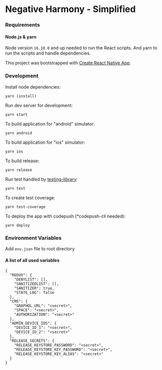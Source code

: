 # Negative Harmony - Simplified

### Requirements

#### Node.js & yarn

Node version `16.10.0` and up needed to run the React scripts. And yarn to run the scripts and handle dependencies.

This project was bootstrapped with [Create React Native App](https://github.com/expo/create-react-native-app).

### Development

Install node dependencies:

    yarn (install)

Run dev server for development:

    yarn start

To build application for "android" simulator:

    yarn android

To build application for "ios" simulator:

    yarn ios

To build release:

    yarn release

Run test handled by [testing-library](https://testing-library.com/):

    yarn test

To create test coverage:

    yarn test-coverage

To deploy the app with codepush (*codepush-cli needed):

    yarn deploy

### Environment Variables

Add `env.json` file to root directory

#### A list of all used variables
    {
      "REDUX": {
        "DENYLIST": [],
        "SANITIZEDLIST": [],
        "SANITIZER": true,
        "STATE_LOG": false
      },
      "CMS": {
        "GRAPHQL_URL": "<secret>",
        "SPACE": "<secret>",
        "AUTHORIZATION": "<secret>"
      },
      "ADMIN_DEVICE_IDS": {
        "DEVICE_ID_1": "<secret>",
        "DEVICE_ID_2": "<secret>"
      },
      "RELEASE_SECRETS": {
        "RELEASE_KEYSTORE_PASSWORD": "<secret>",
        "RELEASE_KEYSTORE_KEY_PASSWORD": "<secret>",
        "RELEASE_KEYSTORE_KEY_ALIAS": "<secret>"
      }
    }